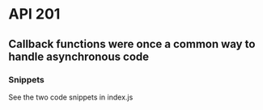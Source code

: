 # API 201
## Callback functions were once a common way to handle asynchronous code

### Snippets 
See the two code snippets in index.js